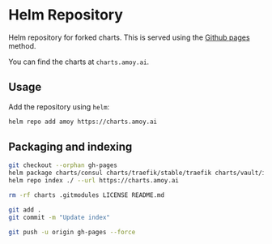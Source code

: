 # Helm Repository

Helm repository for forked charts. This is served using the
[Github pages](https://github.com/helm/helm/blob/master/docs/chart_repository.md#github-pages-example)
method.

You can find the charts at `charts.amoy.ai`.

## Usage

Add the repository using `helm`:

```bash
helm repo add amoy https://charts.amoy.ai
```

## Packaging and indexing

```bash
git checkout --orphan gh-pages
helm package charts/consul charts/traefik/stable/traefik charts/vault/incubator/vault
helm repo index ./ --url https://charts.amoy.ai

rm -rf charts .gitmodules LICENSE README.md

git add .
git commit -m "Update index"

git push -u origin gh-pages --force
```
